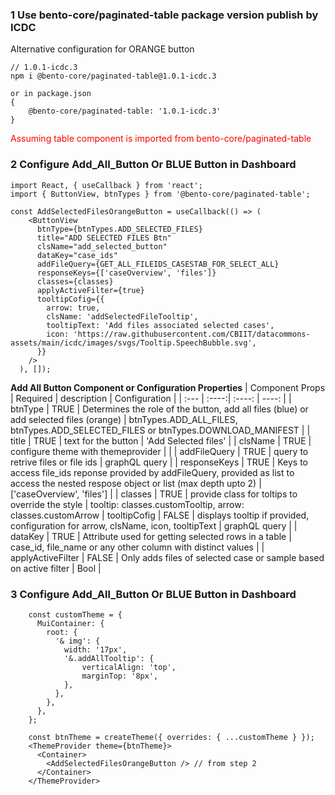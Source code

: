 
### 1 Use bento-core/paginated-table package version publish by ICDC
Alternative configuration for ORANGE button
```
// 1.0.1-icdc.3
npm i @bento-core/paginated-table@1.0.1-icdc.3

or in package.json
{
    @bento-core/paginated-table: '1.0.1-icdc.3'
}
```

<span style="color:red">
Assuming table component is imported from bento-core/paginated-table
</span>

### 2 Configure Add_All_Button Or BLUE Button in Dashboard

```
import React, { useCallback } from 'react';
import { ButtonView, btnTypes } from '@bento-core/paginated-table';

const AddSelectedFilesOrangeButton = useCallback(() => (
    <ButtonView
      btnType={btnTypes.ADD_SELECTED_FILES}
      title="ADD SELECTED FILES Btn"
      clsName="add_selected_button"
      dataKey="case_ids"
      addFileQuery={GET_ALL_FILEIDS_CASESTAB_FOR_SELECT_ALL}
      responseKeys={['caseOverview', 'files']}
      classes={classes}
      applyActiveFilter={true}
      tooltipCofig={{
        arrow: true,
        clsName: 'addSelectedFileTooltip',
        tooltipText: 'Add files associated selected cases',
        icon: 'https://raw.githubusercontent.com/CBIIT/datacommons-assets/main/icdc/images/svgs/Tooltip.SpeechBubble.svg',
      }}
    />
  ), []);
```

**Add All Button Component or Configuration Properties**
| Component Props | Required | description   | Configuration |
| :---        |    :----:|    :----:     |     ----: |
| btnType | TRUE | Determines the role of the button, add all files (blue) or add selected files (orange) | btnTypes.ADD_ALL_FILES, btnTypes.ADD_SELECTED_FILES or btnTypes.DOWNLOAD_MANIFEST |
| title | TRUE | text for the button | 'Add Selected files' |
| clsName | TRUE | configure theme with themeprovider | |
| addFileQuery | TRUE | query to retrive files or file ids | graphQL query |
| responseKeys | TRUE | Keys to access file_ids reponse provided by addFileQuery, provided as list to access the nested respose object or list (max depth upto 2) | ['caseOverview', 'files'] |
| classes | TRUE | provide class for toltips to override the style |  tooltip: classes.customTooltip, arrow: classes.customArrow
| tooltipCofig | FALSE | displays tooltip if provided, configuration for arrow, clsName, icon, tooltipText | graphQL query |
| dataKey | TRUE | Attribute used for getting selected rows in a table | case_id, file_name or any other column with distinct values |
| applyActiveFilter | FALSE | Only adds files of selected case or sample based on active filter | Bool |



### 3 Configure Add_All_Button Or BLUE Button in Dashboard

```
    const customTheme = {
      MuiContainer: {
        root: {
          '& img': {
            width: '17px',
            '&.addAllTooltip': {
                verticalAlign: 'top',
                marginTop: '8px',
            },
          },
        },
      },
    };

    const btnTheme = createTheme({ overrides: { ...customTheme } });
    <ThemeProvider theme={btnTheme}>
      <Container>
        <AddSelectedFilesOrangeButton /> // from step 2
      </Container>
    </ThemeProvider>
```